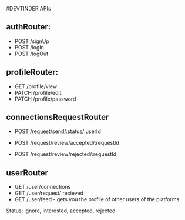 #DEVTINDER APIs

## authRouter:
- POST /signUp
- POST /logIn
- POST /logOut

## profileRouter:
- GET /profile/view
- PATCH /profile/edit
- PATCH /profile/password


## connectionsRequestRouter
- POST /request/send/:status/:userId

- POST /request/review/accepted/:requestId
- POST /request/review/rejected/:requestId

 ## userRouter
- GET /user/connections
- GET /user/request/ recieved
- GET /user/feed - gets you the profile of other users of the platforms

Status: ignore, interested, accepted, rejected 


